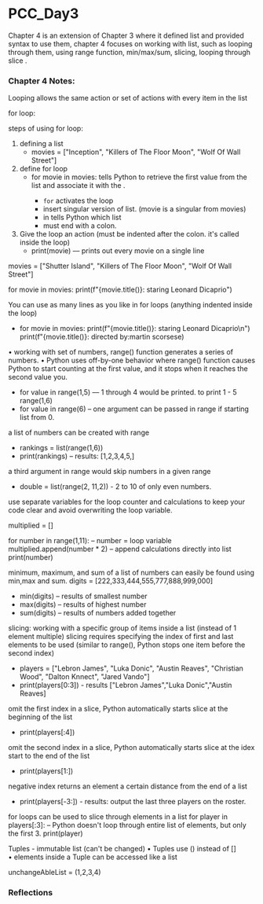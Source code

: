 # PCC_Day3

Chapter 4 is an extension of Chapter 3 where it defined list and provided syntax to use them, chapter 4 focuses on working with list, such as looping through them, using range function, min/max/sum, slicing, looping through slice .

### Chapter 4 Notes: 

Looping allows the same action or set of actions with every item in the list 

for loop: 

steps of using for loop: 
1. defining a list
    - movies = ["Inception", "Killers of The Floor Moon", "Wolf Of Wall Street"]
2. define for loop
    - for movie in movies: tells Python to retrieve the first value from the list <singular variable> and associate it with the <plur variable>.
       - `for` activates the loop 
       - insert singular version of list. (movie is a singular from movies) 
       - in tells Python which list
       - must end with a colon. 
3. Give the loop an action (must be indented after the colon. it's called inside the loop)
    - print(movie) –– prints out every movie on a single line

movies = ["Shutter Island", "Killers of The Floor Moon", "Wolf Of Wall Street"]

for movie in movies: 
    print(f"{movie.title()}: staring Leonard Dicaprio")

You can use as many lines as you like in for loops (anything indented inside the loop)
 - for movie in movies: 
    print(f"{movie.title()}: staring Leonard Dicaprio\n")
    print(f"{movie.title()}: directed by:martin scorsese)

• working with set of numbers, range() function generates a series of numbers. 
• Python uses off-by-one behavior where range() function causes Python to start counting at the first value, and it stops when it reaches the second value you.
 - for value in range(1,5) –– 1 through 4 would be printed. to print 1 - 5 range(1,6)
 -  for value in range(6) – one argument can be passed in range if starting list from 0. 

a list of numbers can be created with range
- rankings = list(range(1,6)) 
- print(rankings) – results: [1,2,3,4,5,]

a third argument in range would skip numbers in a given range
 - double = list(range(2, 11,2)) - 2 to 10 of only even numbers. 

 use separate variables for the loop counter and calculations to keep your code clear and avoid overwriting the loop variable.
 
 multiplied = []

 for number in range(1,11): – number = loop variable
    multiplied.append(number * 2) – append calculations directly into list
    print(number)

minimum, maximum, and sum of a list of numbers can easily be found using min,max and sum. 
digits = [222,333,444,555,777,888,999,000]
- min(digits) – results of smallest number
- max(digits) – results of highest number
- sum(digits) – results of numbers added together

slicing: working with a specific group of items inside a list (instead of 1 element multiple)
slicing requires specifying the index of first and last elements to be used  (similar to range(), Python stops one item before the second index)
- players = ["Lebron James", "Luka Donic", "Austin Reaves", "Christian Wood", "Dalton Knnect", "Jared Vando"]
- print(players[0:3]) - results ["Lebron James","Luka Donic","Austin Reaves]

omit the first index in a slice, Python automatically starts slice at the beginning of the list
- print(players[:4])

omit the second index in a slice, Python automatically starts slice at the idex start to the end of the list
- print(players[1:])

negative index returns an element a certain distance from the end of a list
- print(players[-3:]) - results: output the last three players on the roster. 

for loops can be used to slice through elements in a list
for player in players[:3]: – Python doesn't loop through entire list of elements, but only the first 3.
    print(player)

Tuples  - immutable list (can't be changed)
• Tuples use () instead of []
• elements inside a Tuple can be accessed like a list

unchangeAbleList = (1,2,3,4)

### Reflections